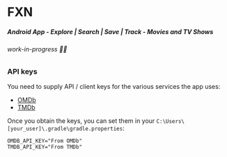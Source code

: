 # FXN
##### Android App - Explore | Search | Save | Track  - Movies and TV Shows
###### work-in-progress 👷🔧️

### API keys

You need to supply API / client keys for the various services the
app uses:

- [OMDb](https://www.omdbapi.com/)
- [TMDb](https://developers.themoviedb.org)


Once you obtain the keys, you can set them in your `C:\Users\[your_user]\.gradle\gradle.properties`:

```
OMDB_API_KEY="From OMDb"
TMDB_API_KEY="From TMDb" 
```